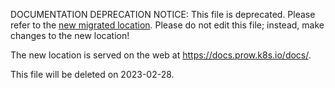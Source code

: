 DOCUMENTATION DEPRECATION NOTICE: This file is deprecated. Please refer to the
[new migrated
location](https://docs.prow.k8s.io/docs/components/deprecated/cm2kc/).
Please do not edit this file; instead, make changes to the new location!

The new location is served on the web at
https://docs.prow.k8s.io/docs/.

This file will be deleted on 2023-02-28.

